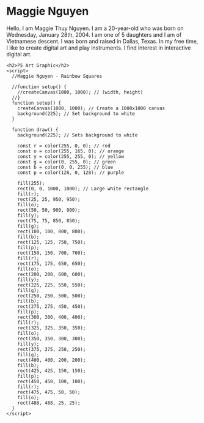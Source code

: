 <!DOCTYPE html>
<html>
  <head>
    <title>Maggie's GitHub.io</title>
    <!-- Link to the p5.js library -->
    <script src="https://cdn.jsdelivr.net/npm/p5@1.11.1/lib/p5.min.js"></script>
  </head>
  <body>
    <h1>Maggie Nguyen</h1>
    <p>Hello, I am Maggie Thuy Nguyen. I am a 20-year-old who was born on Wednesday, 
       January 28th, 2004. I am one of 5 daughters and I am of Vietnamese descent. I 
       was born and raised in Dallas, Texas. In my free time, I like to create digital art 
       and play instruments. I find interest in interactive digital art.</p>
    
    <h2>P5 Art Graphic</h2>
    <script>
      //Maggie Nguyen - Rainbow Squares 

      //function setup() {
        //createCanvas(1000, 1000); // (width, height)
      //}
      function setup() {
        createCanvas(1000, 1000); // Create a 1000x1000 canvas
        background(225); // Set background to white
      }

      function draw() {
        background(225); // Sets background to white

        const r = color(255, 0, 0); // red
        const o = color(255, 165, 0); // orange
        const y = color(255, 255, 0); // yellow
        const g = color(0, 255, 0); // green
        const b = color(0, 0, 255); // blue
        const p = color(128, 0, 128); // purple

        fill(255);
        rect(0, 0, 1000, 1000); // Large white rectangle
        fill(r);
        rect(25, 25, 950, 950);
        fill(o);
        rect(50, 50, 900, 900);
        fill(y);
        rect(75, 75, 850, 850);
        fill(g);
        rect(100, 100, 800, 800);
        fill(b);
        rect(125, 125, 750, 750);
        fill(p);
        rect(150, 150, 700, 700);
        fill(r);
        rect(175, 175, 650, 650);
        fill(o);
        rect(200, 200, 600, 600);
        fill(y);
        rect(225, 225, 550, 550);
        fill(g);
        rect(250, 250, 500, 500);
        fill(b);
        rect(275, 275, 450, 450);
        fill(p);
        rect(300, 300, 400, 400);
        fill(r);
        rect(325, 325, 350, 350);
        fill(o);
        rect(350, 350, 300, 300);
        fill(y);
        rect(375, 375, 250, 250);
        fill(g);
        rect(400, 400, 200, 200);
        fill(b);
        rect(425, 425, 150, 150);
        fill(p);
        rect(450, 450, 100, 100);
        fill(r);
        rect(475, 475, 50, 50);
        fill(o);
        rect(488, 488, 25, 25);
      }
    </script>
  </body>
</html>
